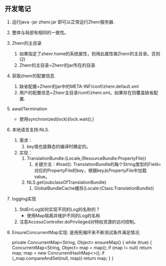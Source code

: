 开发笔记
-------
1. 运行java -jar zhenr.jar 即可以正常运行Zhenr服务器.
2. 整体与局部有相同的一致性。
3. Zhenr的主目录
	1. 如果指定了zhenr.home的系统属性，则用此属性做Zhenr的主目录。否则(2)
	2. Zhenr的主目录=Zhenr的jar所在的目录.
4. 获取zhenr的配置信息.
	1. 缺省配置=Zhenr的jar中的META-INF/conf/zhenr.default.xml
	2. 用户的配置信息=Zhenr主目录/conf/zhenr.xml。如果存在则覆盖缺省配置.
5. awaitTermination
	* 使用synchronized(lock){lock.wait();}	
6. 本地语言支持:NLS.
	1. 需求：
		1. key值也是静态的编译时确定的。
	2. 实现：
		1. TranslationBundle:(Locale,(ResourceBundle:PropertyFile))
			1. 关键方法：#load(): TranslationBundle的每个String类型的Field=对应的PropertyFile的key，根据key从PropertyFile中加载value。
		2. NLS.get(subclassOfTranslationBundle)
			1. GlobalBundleCache缓存(Locale:(Class:TranslationBundle))
7. logging实现
	1. StdErrLog如何实现不同的Log的名称的？
		* 使用Map隔离并维护不同的Log的名称
	2. 注意AccessController.doPrivileged对特权资源的访问控制。	
8. EnsureConcurrentMap实现: 是用死循环来不断测试条件满足情况.

	private ConcurrentMap<String, Object> ensureMap() {
		while (true) {
			ConcurrentMap<String, Object> map = map();
			if (map != null)
				return map;
			map = new ConcurrentHashMap<>();
			if (_map.compareAndSet(null, map))
				return map;
		}
	}	